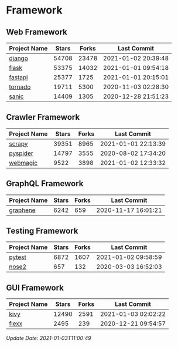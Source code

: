 # Framework

## Web Framework
| Project Name | Stars | Forks | Last Commit |
| ------------ | ----- | ----- | ----------- |
| [django](https://github.com/django/django) | 54708 | 23478 | 2021-01-02 20:39:48 |
| [flask](https://github.com/pallets/flask) | 53375 | 14032 | 2021-01-01 09:54:18 |
| [fastapi](https://github.com/tiangolo/fastapi) | 25377 | 1725 | 2021-01-01 20:15:01 |
| [tornado](https://github.com/tornadoweb/tornado) | 19711 | 5300 | 2020-11-03 02:28:30 |
| [sanic](https://github.com/huge-success/sanic) | 14409 | 1305 | 2020-12-28 21:51:23 |

## Crawler Framework
| Project Name | Stars | Forks | Last Commit |
| ------------ | ----- | ----- | ----------- |
| [scrapy](https://github.com/scrapy/scrapy) | 39351 | 8965 | 2021-01-01 22:13:39 |
| [pyspider](https://github.com/binux/pyspider) | 14797 | 3555 | 2020-08-02 17:34:20 |
| [webmagic](https://github.com/code4craft/webmagic) | 9522 | 3898 | 2021-01-02 12:33:32 |

## GraphQL Framework
| Project Name | Stars | Forks | Last Commit |
| ------------ | ----- | ----- | ----------- |
| [graphene](https://github.com/graphql-python/graphene) | 6242 | 659 | 2020-11-17 16:01:21 |

## Testing Framework
| Project Name | Stars | Forks | Last Commit |
| ------------ | ----- | ----- | ----------- |
| [pytest](https://github.com/pytest-dev/pytest) | 6872 | 1607 | 2021-01-02 09:58:59 |
| [nose2](https://github.com/nose-devs/nose2) | 657 | 132 | 2020-03-03 16:52:03 |

## GUI Framework
| Project Name | Stars | Forks | Last Commit |
| ------------ | ----- | ----- | ----------- |
| [kivy](https://github.com/kivy/kivy) | 12490 | 2591 | 2021-01-03 02:02:22 |
| [flexx](https://github.com/flexxui/flexx) | 2495 | 239 | 2020-12-21 09:54:57 |

*Update Date: 2021-01-03T11:00:49*